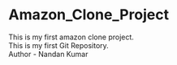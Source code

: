  # Amazon_Clone_Project
 This is my first amazon clone project.
 <br>
 This is my first Git Repository.
 <br>
 Author - Nandan Kumar
